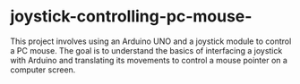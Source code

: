 # joystick-controlling-pc-mouse-
This project involves using an Arduino UNO and a joystick module to control a PC mouse. The goal is to understand the basics of interfacing a joystick with Arduino and translating its movements to control a mouse pointer on a computer screen.

